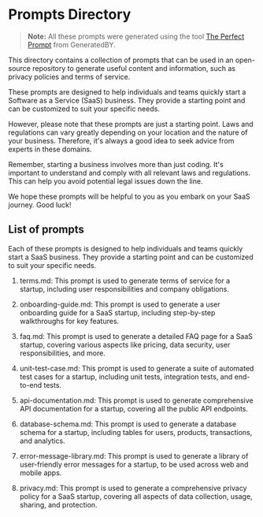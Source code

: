 # Prompts Directory

> **Note:** All these prompts were generated using the tool [The Perfect Prompt](https://generatedby.com/the-perfect-prompt) from GeneratedBY.

This directory contains a collection of prompts that can be used in an open-source repository to generate useful content and information, such as privacy policies and terms of service.

These prompts are designed to help individuals and teams quickly start a Software as a Service (SaaS) business. They provide a starting point and can be customized to suit your specific needs.

However, please note that these prompts are just a starting point. Laws and regulations can vary greatly depending on your location and the nature of your business. Therefore, it's always a good idea to seek advice from experts in these domains.

Remember, starting a business involves more than just coding. It's important to understand and comply with all relevant laws and regulations. This can help you avoid potential legal issues down the line.

We hope these prompts will be helpful to you as you embark on your SaaS journey. Good luck!

## List of prompts

Each of these prompts is designed to help individuals and teams quickly start a SaaS business. They provide a starting point and can be customized to suit your specific needs.

1. terms.md: This prompt is used to generate terms of service for a startup, including user responsibilities and company obligations.

2. onboarding-guide.md: This prompt is used to generate a user onboarding guide for a SaaS startup, including step-by-step walkthroughs for key features.

3. faq.md: This prompt is used to generate a detailed FAQ page for a SaaS startup, covering various aspects like pricing, data security, user responsibilities, and more.

4. unit-test-case.md: This prompt is used to generate a suite of automated test cases for a startup, including unit tests, integration tests, and end-to-end tests.

5. api-documentation.md: This prompt is used to generate comprehensive API documentation for a startup, covering all the public API endpoints.

6. database-schema.md: This prompt is used to generate a database schema for a startup, including tables for users, products, transactions, and analytics.

7. error-message-library.md: This prompt is used to generate a library of user-friendly error messages for a startup, to be used across web and mobile apps.

8. privacy.md: This prompt is used to generate a comprehensive privacy policy for a SaaS startup, covering all aspects of data collection, usage, sharing, and protection.
